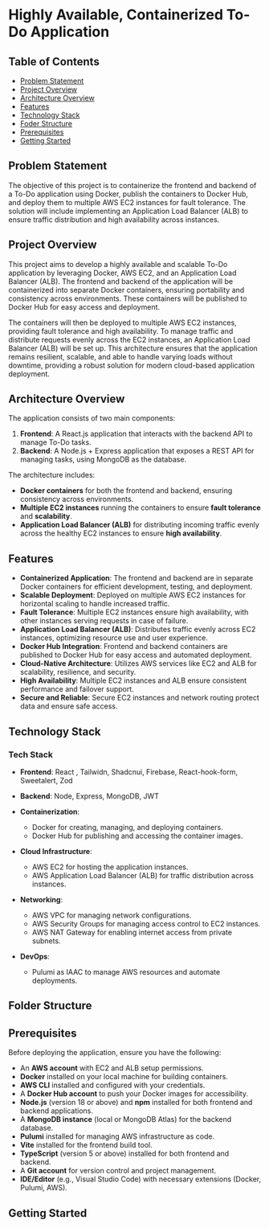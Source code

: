 # Highly Available, Containerized To-Do Application

## Table of Contents

- [Problem Statement](#problem-statement)
- [Project Overview](#project-overview)
- [Architecture Overview](#architacture-overview)
- [Features](#features)
- [Technology Stack](#technology-stack)
- [Foder Structure](#folder-structure)
- [Prerequisites](#prerequisites)
- [Getting Started](#getting-started)

## Problem Statement
The objective of this project is to containerize the frontend and backend of a To-Do application using Docker, publish the containers to Docker Hub, and deploy them to multiple AWS EC2 instances for fault tolerance. The solution will include implementing an Application Load Balancer (ALB) to ensure traffic distribution and high availability across instances.


## Project Overview

This project aims to develop a highly available and scalable To-Do application by leveraging Docker, AWS EC2, and an Application Load Balancer (ALB). The frontend and backend of the application will be containerized into separate Docker containers, ensuring portability and consistency across environments. These containers will be published to Docker Hub for easy access and deployment.

The containers will then be deployed to multiple AWS EC2 instances, providing fault tolerance and high availability. To manage traffic and distribute requests evenly across the EC2 instances, an Application Load Balancer (ALB) will be set up. This architecture ensures that the application remains resilient, scalable, and able to handle varying loads without downtime, providing a robust solution for modern cloud-based application deployment.


## Architecture Overview
The application consists of two main components:
1. **Frontend**: A React.js application that interacts with the backend API to manage To-Do tasks.
2. **Backend**: A Node.js + Express application that exposes a REST API for managing tasks, using MongoDB as the database.

The architecture includes:
- **Docker containers** for both the frontend and backend, ensuring consistency across environments.
- **Multiple EC2 instances** running the containers to ensure **fault tolerance** and **scalability**.
- **Application Load Balancer (ALB)** for distributing incoming traffic evenly across the healthy EC2 instances to ensure **high availability**.


## Features

- **Containerized Application**: The frontend and backend are in separate Docker containers for efficient development, testing, and deployment.
- **Scalable Deployment**: Deployed on multiple AWS EC2 instances for horizontal scaling to handle increased traffic.
- **Fault Tolerance**: Multiple EC2 instances ensure high availability, with other instances serving requests in case of failure.
- **Application Load Balancer (ALB)**: Distributes traffic evenly across EC2 instances, optimizing resource use and user experience.
- **Docker Hub Integration**: Frontend and backend containers are published to Docker Hub for easy access and automated deployment.
- **Cloud-Native Architecture**: Utilizes AWS services like EC2 and ALB for scalability, resilience, and security.
- **High Availability**: Multiple EC2 instances and ALB ensure consistent performance and failover support.
- **Secure and Reliable**: Secure EC2 instances and network routing protect data and ensure safe access.


## Technology Stack
### Tech Stack

- **Frontend**: 
    React , Tailwidn, Shadcnui, Firebase, React-hook-form, Sweetalert, Zod
- **Backend**: 
    Node, Express, MongoDB, JWT

- **Containerization**: 
  - Docker for creating, managing, and deploying containers.
  - Docker Hub for publishing and accessing the container images.

- **Cloud Infrastructure**: 
  - AWS EC2 for hosting the application instances.
  - AWS Application Load Balancer (ALB) for traffic distribution across instances.

- **Networking**: 
  - AWS VPC for managing network configurations.
  - AWS Security Groups for managing access control to EC2 instances.
  - AWS NAT Gateway for enabling internet access from private subnets.

- **DevOps**: 
  - Pulumi as IAAC to manage AWS resources and automate deployments.

## Folder Structure



## Prerequisites

Before deploying the application, ensure you have the following:

- An **AWS account** with EC2 and ALB setup permissions.
- **Docker** installed on your local machine for building containers.
- **AWS CLI** installed and configured with your credentials.
- A **Docker Hub account** to push your Docker images for accessibility.
- **Node.js** (version 18 or above) and **npm** installed for both frontend and backend applications.
- A **MongoDB instance** (local or MongoDB Atlas) for the backend database.
- **Pulumi** installed for managing AWS infrastructure as code.
- **Vite** installed for the frontend build tool.
- **TypeScript** (version 5 or above) installed for both frontend and backend.
- A **Git account** for version control and project management.
- **IDE/Editor** (e.g., Visual Studio Code) with necessary extensions (Docker, Pulumi, AWS).

## Getting Started
